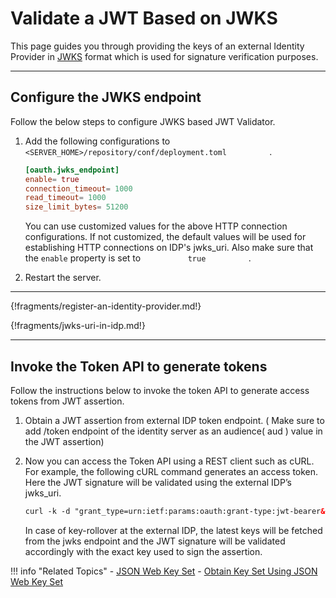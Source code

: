 # Validate a JWT Based on JWKS

This page guides you through providing the keys of an external Identity Provider in [JWKS](../../../concepts/authentication/jwks)
format which is used for signature verification purposes.

----

## Configure the JWKS endpoint

Follow the below steps to configure JWKS based JWT Validator.

1.  Add the following configurations to
    `           <SERVER_HOME>/repository/conf/deployment.toml          `
    .

    ``` toml
    [oauth.jwks_endpoint]
    enable= true
    connection_timeout= 1000
    read_timeout= 1000
    size_limit_bytes= 51200
    ```

    You can use customized values for the above HTTP connection
    configurations. If not customized, the default values will be used
    for establishing HTTP connections on IDP's jwks\_uri. Also make sure
    that the `enable` property is set to `           true          ` .

2.  Restart the server.

----

{!fragments/register-an-identity-provider.md!}


{!fragments/jwks-uri-in-idp.md!}

----

## Invoke the Token API to generate tokens

Follow the instructions below to invoke the token API to generate access
tokens from JWT assertion.

1.  Obtain a JWT assertion from external IDP token endpoint. ( Make sure
    to add /token endpoint of the identity server as an audience( aud )
    value in the JWT assertion)
2.  Now you can access the Token API using a REST client such as cURL.
    For example, the following cURL command generates an access token.
    Here the JWT signature will be validated using the external IDP’s
    jwks\_uri.

    ``` xml
    curl -k -d "grant_type=urn:ietf:params:oauth:grant-type:jwt-bearer&assertion=<jwt_assertion>&scope=openid" -H "Authorization: Basic <Base64 encoded consumer key:consumer secret>" -H "Content-Type: application/x-www-form-urlencoded" https://<IS server>/oauth2/token
    ```

    In case of key-rollover at the external IDP, the latest keys will be
    fetched from the jwks endpoint and the JWT signature will be
    validated accordingly with the exact key used to sign the assertion.

!!! info "Related Topics"
    - [JSON Web Key Set](../../../concepts/jwks)
    - [Obtain Key Set Using JSON Web Key Set](../../login/using-jwks)